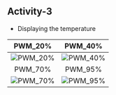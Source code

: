 ## Activity-3
* Displaying the temperature

|PWM_20%|PWM_40%|
|:--:|:--:|
|![PWM_20%](https://user-images.githubusercontent.com/89648059/133657634-05e53832-c0f6-4625-bf77-9e7005d37c3e.png) |![PWM_40%](https://user-images.githubusercontent.com/89648059/133658000-0369b3df-53b9-46fd-8a39-e9c7e9323a4c.png)|
|PWM_70%|PWM_95%|
|![PWM_70%](https://user-images.githubusercontent.com/89648059/133658161-d3340c96-a625-4eb6-a52f-b9ac2f6966e3.png)|![PWM_95%](https://user-images.githubusercontent.com/89648059/133660536-7d9d4a1b-327e-4c0d-9d47-8e7364eeb2f0.png)|

